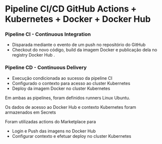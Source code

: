 # Pipeline CI/CD GitHub Actions + Kubernetes + Docker + Docker Hub


### Pipeline CI - Continuous Integration
- Disparada mediante o evento de um push no repositório do GitHub
- Checkout do novo código, build da imagem Docker e publicação dela no registry Docker Hub .

### Pipeline CD - Continuous Delivery
- Execução condicionada ao sucesso da pipeline CI
- Configurado o contexto para acesso ao cluster Kubernetes
- Deploy da imagem Docker no cluster Kubernetes


Em ambas as pipelines, foram definidos runners Linux Ubuntu.

Os dados de acesso ao Docker Hub e contexto Kubernetes foram armazenados em Secrets

Foram utilizadas actions do Marketplace para
- Login e Push das imagens no Docker Hub 
- Configurar contexto e efetuar deploy no cluster Kubernetes
